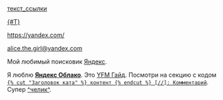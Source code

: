 [текст_ссылки](ссылка "текст_подсказки")

[{#T}](./index.md)

<https://yandex.com/>

<alice.the.girl@yandex.com>

Мой любимый поисковик [Яндекс][1].

[1]: https://yandex.com/ "Лучший поисковик"

Я люблю **[Яндекс Облако](https://cloud.yandex.com)**.
Это [YFM Гайд](https://yadocs.tech).
Посмотри на секцию с кодом [`{% cut "Заголовок ката" %} контент {% endcut %} [//]: Комментарий`](#code).
Супер [^челик^](https://en.wikipedia.org/wiki/Major_Grom_(2017_film)).
